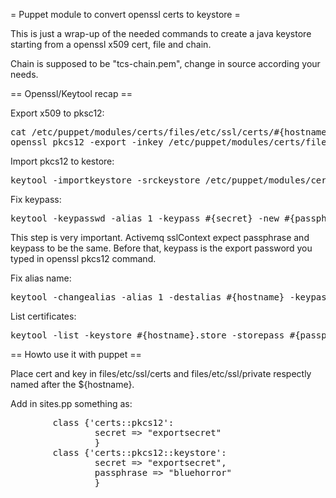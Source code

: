 = Puppet module to convert openssl certs to keystore =

This is just a wrap-up of the needed commands to create a java keystore starting from a openssl x509 cert, file and chain. 
 
Chain is supposed to be "tcs-chain.pem", change in source according your needs.

== Openssl/Keytool recap ==

Export x509 to pksc12:
<pre>
cat /etc/puppet/modules/certs/files/etc/ssl/certs/#{hostname}.pem /etc/ssl/certs/tcs-chain.pem > /tmp/cert-chain-#{hostname}.txt
openssl pkcs12 -export -inkey /etc/puppet/modules/certs/files/etc/ssl/private/#{hostname}.key -in /tmp/cert-chain-#{hostname}.txt -out /tmp/#{hostname}.pkcs12
</pre>
Import pkcs12 to kestore:
<pre>
keytool -importkeystore -srckeystore /etc/puppet/modules/certs/files/etc/ssl/pkcs12/#{hostname}.pkcs12 -srcstoretype PKCS12 -destkeystore #{destfile}
</pre>
Fix keypass:
<pre>
keytool -keypasswd -alias 1 -keypass #{secret} -new #{passphrase} -keystore /path/to/keystore -storepass #{passphrase}
</pre>
This step is very important. Activemq sslContext expect passphrase and keypass to be the same. Before that, keypass is the export password you typed in openssl pkcs12 command.

Fix alias name:
<pre>
keytool -changealias -alias 1 -destalias #{hostname} -keypass #{passphrase} -keystore /path/to/keystore -storepass #{passphrase}
</pre>
List certificates:
<pre>
keytool -list -keystore #{hostname}.store -storepass #{passphrase}
</pre>

== Howto use it with puppet ==

Place cert and key in files/etc/ssl/certs and files/etc/ssl/private respectly named after the ${hostname}.

Add in sites.pp something as:
<pre>
        class {'certs::pkcs12':
                secret => "exportsecret"
                }
        class {'certs::pkcs12::keystore':
                secret => "exportsecret",
                passphrase => "bluehorror"
                }
</pre>